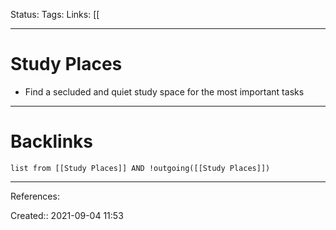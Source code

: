 Status: 
Tags: 
Links: [[
___
# Study Places
- Find a secluded and quiet study space for the most important tasks
___
# Backlinks
```dataview
list from [[Study Places]] AND !outgoing([[Study Places]])
```
___
References:

Created:: 2021-09-04 11:53
